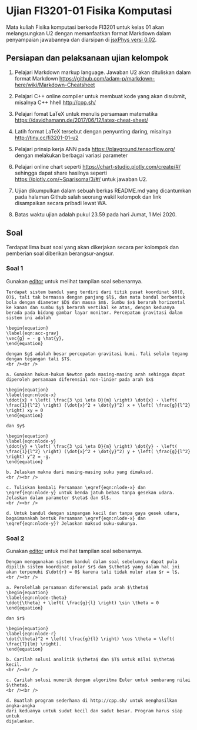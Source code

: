 # Ujian FI3201-01 Fisika Komputasi
Mata kuliah Fisika komputasi berkode FI3201 untuk kelas 01 akan melangsungkan U2 dengan memanfaatkan format Markdown dalam penyampaian jawabannya dan diarsipan di [jsxPhys versi 0.02](https://github.com/dudung/jsxphys/tree/master/0.0.2).


## Persiapan dan pelaksanaan ujian kelompok

1. Pelajari Markdown markup language. Jawaban U2 akan dituliskan dalam format Markdown https://github.com/adam-p/markdown-here/wiki/Markdown-Cheatsheet

2. Pelajari C++ online compiler untuk membuat kode yang akan disubmit, misalnya C++ hhell http://cpp.sh/

3. Pelajari fomat LaTeX untuk menulis persamaan matematika https://davidhamann.de/2017/06/12/latex-cheat-sheet/

4. Latih format LaTeX tersebut dengan penyunting daring, misalnya http://tiny.cc/fi3201-01-u2

5. Pelajari prinsip kerja ANN pada https://playground.tensorflow.org/ dengan melakukan berbagai variasi parameter

6. Pelajari online chart seperti https://chart-studio.plotly.com/create/#/ sehingga dapat share hasilnya seperti https://plotly.com/~Sparisoma/3/#/ untuk jawaban U2.

7. Ujian dikumpulkan dalam sebuah berkas README.md yang dicantumkan pada halaman Github salah seorang wakil kelompok dan link disampaikan secara pribadi lewat WA.

8. Batas waktu ujian adalah pukul 23.59 pada hari Jumat, 1 Mei 2020.


## Soal
Terdapat lima buat soal yang akan dikerjakan secara per kolompok dan pemberian soal diberikan berangsur-angsur.

### Soal 1
Gunakan [editor](https://rawcdn.githack.com/dudung/jsxphys/4220729be109df8b94729ca4605562caa6d7596b/0.0.2/editor.html) untuk melihat tampilan soal sebenarnya.

	Terdapat sistem bandul yang terdiri dari titik pusat koordinat $O(0, 0)$, tali tak bermassa dengan panjang $l$, dan mata bandul berbentuk bola dengan diameter $D$ dan massa $m$. Sumbu $x$ berarah horizontal ke kanan dan sumbu $y$ berarah vertikal ke atas, dengan keduanya berada pada bidang gambar layar monitor. Percepatan gravitasi dalam sistem ini adalah

	\begin{equation}
	\label{eqn:acc-grav}
	\vec{g} = - g \hat{y},
	\end{equation}

	dengan $g$ adalah besar percepatan gravitasi bumi. Tali selalu tegang dengan tegangan tali $T$.
	<br /><br />

	a. Gunakan hukum-hukum Newton pada masing-masing arah sehingga dapat diperoleh persamaan diferensial non-linier pada arah $x$

	\begin{equation}
	\label{eqn:nlode-x}
	\ddot{x} + \left( \frac{3 \pi \eta D}{m} \right) \dot{x} - \left( \frac{1}{l^2} \right) (\dot{x}^2 + \dot{y}^2) x + \left( \frac{g}{l^2} \right) xy = 0
	\end{equation}

	dan $y$

	\begin{equation}
	\label{eqn:nlode-y}
	\ddot{y} + \left( \frac{3 \pi \eta D}{m} \right) \dot{y} - \left( \frac{1}{l^2} \right) (\dot{x}^2 + \dot{y}^2) y + \left( \frac{g}{l^2} \right) y^2 = -g.
	\end{equation}

	b. Jelaskan makna dari masing-masing suku yang dimaksud.
	<br /><br />

	c. Tuliskan kembali Persamaan \eqref{eqn:nlode-x} dan \eqref{eqn:nlode-y} untuk benda jatuh bebas tanpa gesekan udara. Jelaskan dalam parameter $\eta$ dan $l$.
	<br /><br />

	d. Untuk bandul dengan simpangan kecil dan tanpa gaya gesek udara, bagaimanakah bentuk Persamaan \eqref{eqn:nlode-x} dan \eqref{eqn:nlode-y}? Jelaskan maksud suku-sukunya.

### Soal 2
Gunakan [editor](https://rawcdn.githack.com/dudung/jsxphys/4220729be109df8b94729ca4605562caa6d7596b/0.0.2/editor.html) untuk melihat tampilan soal sebenarnya.

	Dengan menggunakan sistem bandul dalam soal sebelumnya dapat pula dipilih sistem koordinat polar $r$ dan $\theta$ yang dalam hal ini akan terpenuhi $\dot{r} = 0$ karena tali tidak mulur atau $r = l$.
	<br /><br />
	
	a. Perolehlah persamaan diferensial pada arah $\theta$
	\begin{equation}
	\label{eqn:nlode-theta}
	\ddot{\theta} + \left( \frac{g}{l} \right) \sin \theta = 0
	\end{equation}
	
	dan $r$
	
	\begin{equation}
	\label{eqn:nlode-r}
	\dot{\theta}^2 + \left( \frac{g}{l} \right) \cos \theta = \left( \frac{T}{lm} \right).
	\end{equation}
	
	b. Carilah solusi analitik $\theta$ dan $T$ untuk nilai $\theta$ kecil.
	<br /><br />
	
	c. Carilah solusi numerik dengan algoritma Euler untuk sembarang nilai $\theta$.
	<br /><br />
	
	d. Buatlah program sederhana di http://cpp.sh/ untuk menghasilkan angka-angka
	dari keduanya untuk sudut kecil dan sudut besar. Program harus siap untuk
	dijalankan.
